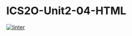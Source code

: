 # ICS2O-Unit2-04-HTML
[![linter](https://github.com/Simon-Rochon/ICS2O-Unit2-04-HTML/workflows/linter/badge.svg)](https://github.com/marketplace/actions/super-linter)

